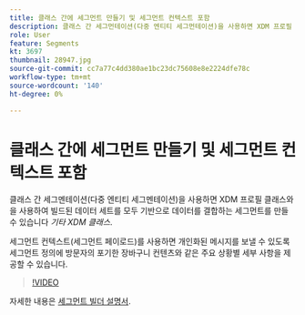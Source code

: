 ```yaml
---
title: 클래스 간에 세그먼트 만들기 및 세그먼트 컨텍스트 포함
description: 클래스 간 세그먼테이션(다중 엔티티 세그먼테이션)을 사용하면 XDM 프로필 클래스와 다른 XDM 클래스를 사용하여 빌드된 데이터 세트를 모두 기반으로 데이터를 결합하는 세그먼트를 작성할 수 있습니다. 세그먼트 컨텍스트(세그먼트 페이로드)를 사용하면 개인화된 메시지를 보낼 수 있도록 세그먼트 정의에 방문자의 포기한 장바구니 컨텐츠와 같은 주요 상황별 세부 사항을 제공할 수 있습니다.
role: User
feature: Segments
kt: 3697
thumbnail: 28947.jpg
source-git-commit: cc7a77c4dd380ae1bc23dc75608e8e2224dfe78c
workflow-type: tm+mt
source-wordcount: '140'
ht-degree: 0%

---
```



# 클래스 간에 세그먼트 만들기 및 세그먼트 컨텍스트 포함

클래스 간 세그멘테이션(다중 엔티티 세그멘테이션)을 사용하면 XDM 프로필 클래스와 을 사용하여 빌드된 데이터 세트를 모두 기반으로 데이터를 결합하는 세그먼트를 만들 수 있습니다 *기타 XDM 클래스*.

세그먼트 컨텍스트(세그먼트 페이로드)를 사용하면 개인화된 메시지를 보낼 수 있도록 세그먼트 정의에 방문자의 포기한 장바구니 컨텐츠와 같은 주요 상황별 세부 사항을 제공할 수 있습니다.
>[!VIDEO](https://video.tv.adobe.com/v/28947?quality=12&learn=on)

자세한 내용은 [세그먼트 빌더 설명서](https://experienceleague.adobe.com/docs/experience-platform/segmentation/ui/segment-builder.html).

